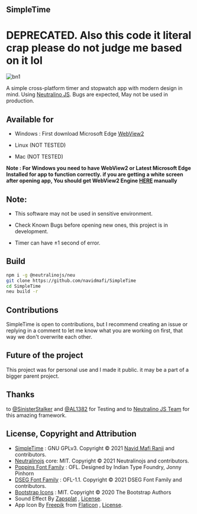 ## SimpleTime
# DEPRECATED. Also this code it literal crap please do not judge me based on it lol

![bn1](https://user-images.githubusercontent.com/46371349/134331498-d6ebbce8-a5f6-45e4-be47-faf562de1d80.png)


A simple cross-platform timer and stopwatch app with modern design in mind. Using [Neutralino JS](https://neutralino.js.org). Bugs are expected, May not be used in production.

## Available for
- Windows : First download Microsoft Edge [WebView2](https://go.microsoft.com/fwlink/p/?LinkId=2124703)

- Linux (NOT TESTED)

- Mac (NOT TESTED)

**Note : For Windows you need to have WebView2 or Latest Microsoft Edge Installed for app to function correctly. if you are getting a white screen after opening app, You should get WebView2 Engine [HERE](https://developer.microsoft.com/en-us/microsoft-edge/webview2/#download-section) manually**

## Note:
- This software may not be used in sensitive environment.

- Check Known Bugs before opening new ones, this project is in development.

- Timer can have ±1 second of error.
## Build
```bash
npm i -g @neutralinojs/neu
git clone https://github.com/navidmafi/SimpleTime
cd SimpleTime
neu build -r
```

## Contributions

SimpleTime is open to contributions, but I recommend creating an issue or replying in a comment to let me know what you are working on first, that way we don't overwrite each other.

## Future of the project
This project was for personal use and I made it public. it may be a part of a bigger parent project.


## Thanks
to [@SinisterStalker](https://github.com/sinisterstalker) and [@AL1382](https://github.com/Al1382) for Testing and to [Neutralino JS Team](https://github.com/neutralinojs/neutralinojs) for this amazing framework.

## License, Copyright and Attribution
- [SimpleTime](https://github.com/navidmafi/SimpleTime) :  GNU GPLv3. Copyright © 2021 [Navid Mafi Ranji](https://github.com/navidmafi) and contributors.
- [Neutralinojs](https://neutralino.js.org) core: MIT. Copyright © 2021 Neutralinojs and contributors.
- [Poppins Font Family](https://fonts.google.com/specimen/Poppins) : OFL. Designed by Indian Type Foundry, Jonny Pinhorn
- [DSEG Font Family](https://github.com/keshikan/DSEG) : OFL-1.1. Copyright © 2021 DSEG Font Family and contributors.
- [Bootstrap Icons](https://icons.getbootstrap.com/) : MIT. Copyright © 2020 The Bootstrap Authors
- Sound Effect By [Zapsplat](https://www.zapsplat.com) , [License](https://www.zapsplat.com/license-type/standard-license/).
- App Icon By [Freepik](https://www.freepik.com/) from [Flaticon](https://www.flaticon.com/free-icon/clock_2784399) , [License](https://media.flaticon.com/license/license.pdf).
